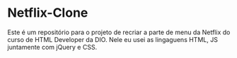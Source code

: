 # Netflix-Clone
Este é um repositório para o projeto de recriar a parte de menu da Netflix do curso de HTML Developer da DIO. Nele eu usei as lingaguens HTML, JS juntamente com jQuery e CSS.
